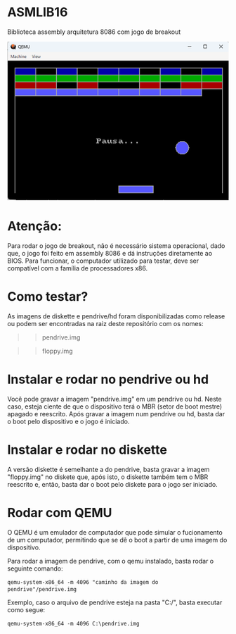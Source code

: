 # ASMLIB16
Biblioteca assembly arquitetura 8086 com jogo de breakout

!['Tela do jogo'](breakout.png)

# Atenção:

Para rodar o jogo de breakout, não é necessário sistema operacional, dado que, o jogo foi feito em assembly 8086 e dá instruções diretamente ao BIOS.
Para funcionar, o computador utilizado para testar, deve ser compatível com a família de processadores x86.

# Como testar?

As imagens de diskette e pendrive/hd foram disponibilizadas como release ou podem ser encontradas na raiz deste repositório com os nomes:

>> pendrive.img
  
>> floppy.img

# Instalar e rodar no pendrive ou hd

Você pode gravar a imagem "pendrive.img" em um pendrive ou hd. Neste caso, esteja ciente de que o dispositivo terá o MBR (setor de boot mestre) apagado e reescrito.
Após gravar a imagem num pendrive ou hd, basta dar o boot pelo dispositivo e o jogo é iniciado.

# Instalar e rodar no diskette

A versão diskette é semelhante a do pendrive, basta gravar a imagem "floppy.img" no diskete que, após isto, o diskette também tem o MBR reescrito e, então, 
basta dar o boot pelo diskete para o jogo ser iniciado.

# Rodar com QEMU

O QEMU é um emulador de computador que pode simular o fucionamento de um computador, permitindo que se dê o boot a partir de uma imagem do dispositivo.

Para rodar a imagem de pendrive, com o qemu instalado, basta rodar o seguinte comando:

```
qemu-system-x86_64 -m 4096 "caminho da imagem do pendrive"/pendrive.img
```

Exemplo, caso o arquivo de pendrive esteja na pasta "C:/", basta executar como segue:

```
qemu-system-x86_64 -m 4096 C:\pendrive.img
```

